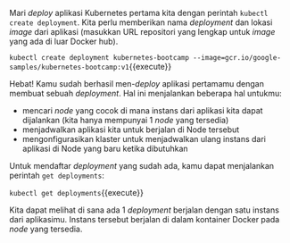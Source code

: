Mari _deploy_ aplikasi Kubernetes pertama kita dengan perintah `kubectl create deployment`. Kita perlu memberikan nama _deployment_ dan lokasi _image_ dari aplikasi (masukkan URL repositori yang lengkap untuk _image_ yang ada di luar Docker hub).

`kubectl create deployment kubernetes-bootcamp --image=gcr.io/google-samples/kubernetes-bootcamp:v1`{{execute}}

Hebat! Kamu sudah berhasil men-_deploy_ aplikasi pertamamu dengan membuat sebuah _deployment_. Hal ini menjalankan beberapa hal untukmu:

- mencari _node_ yang cocok di mana instans dari aplikasi kita dapat dijalankan (kita hanya mempunyai 1 _node_ yang tersedia)
- menjadwalkan aplikasi kita untuk berjalan di Node tersebut
- mengonfigurasikan klaster untuk menjadwalkan ulang instans dari aplikasi di Node yang baru ketika dibutuhkan

Untuk mendaftar _deployment_ yang sudah ada, kamu dapat menjalankan perintah `get deployments`:

`kubectl get deployments`{{execute}}

Kita dapat melihat di sana ada 1 _deployment_ berjalan dengan satu instans dari aplikasimu. Instans tersebut berjalan di dalam kontainer Docker pada _node_ yang tersedia.
